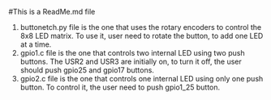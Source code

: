 #This is a ReadMe.md file
1. buttonetch.py file is the one that uses the rotary encoders to control the 8x8 LED matrix.
To use it, user need to rotate the button, to add one LED at a time.
2. gpio1.c file is the one that controls two internal LED using two push buttons. The USR2 and USR3 are initially on, to turn it off, the user should push gpio25 and gpio17 buttons.
3. gpio2.c file is the one that controls one internal LED using only one push button. To control it, the user need to push gpio1_25 button.
